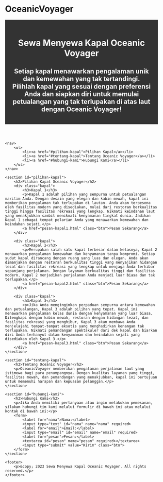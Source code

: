 # OceanicVoyager
<!DOCTYPE html>
<html>
<head>
    <title>Sewa Menyewa Kapal Oceanic Voyager</title>
    <link rel="stylesheet" type="text/css" href="style.css">
    <style>
        /* Gaya CSS untuk header */
header {
    background-color: #333;
    padding: 20px;
    color: #fff;
    text-align: center;
}

header h1 {
    margin: 0;
}

/* Gaya CSS untuk navigasi */
nav {
    background-color: #f4f4f4;
    padding: 10px;
}

nav ul {
    list-style: none;
    margin: 0;
    padding: 0;
    text-align: center;
}

nav ul li {
    display: inline-block;
    margin-right: 10px;
}

nav ul li a {
    text-decoration: none;
    color: #333;
    padding: 5px;
}

/* Gaya CSS untuk bagian pilihan kapal */
section#pilihan-kapal {
    padding: 20px;
    text-align: center;
}

section#pilihan-kapal h2 {
    margin-top: 0;
}

div.kapal {
    margin-bottom: 30px;
}

div.kapal img {
    width: 300px;
    height: 200px;
    object-fit: cover;
    margin-bottom: 10px;
}

div.kapal h3 {
    margin: 0;
}

div.kapal p {
    color: #666;
}

a.btn {
    display: inline-block;
    background-color: #333;
    color: #fff;
    padding: 10px 20px;
    text-decoration: none;
    margin-top: 10px;
}

/* Gaya CSS untuk bagian tentang kapal */
section#tentang-kapal {
    background-color: #f4f4f4;
    padding: 20px;
}

section#tentang-kapal h2 {
    margin-top: 0;
}

/* Gaya CSS untuk bagian hubungi kami */
section#hubungi-kami {
    padding: 20px;
    text-align: center;
}

section#hubungi-kami h2 {
    margin-top: 0;
}

form {
    max-width: 400px;
    margin: 0 auto;
    text-align: left;
}

form label {
    display: block;
    margin-bottom: 5px;
}

form input[type="text"],
form input[type="email"],
form textarea {
    width: 100%;
    padding: 10px;
    margin-bottom: 10px;
}

input[type="submit"] {
    background-color: #333;
    color: #fff;
    padding: 10px 20px;
    border: none;
    cursor: pointer;
}

/* Gaya CSS untuk footer */
footer {
    background-color: #333;
    color: #fff;
    padding: 10px;
    text-align: center;
}
    </style>
</head>
<body>
    <header>
        <h1>Sewa Menyewa Kapal Oceanic Voyager</h1>
        <h2>Setiap kapal menawarkan pengalaman unik dan kemewahan yang tak tertandingi. Pilihlah kapal yang sesuai dengan preferensi Anda dan siapkan diri untuk memulai petualangan yang tak terlupakan di atas laut dengan Oceanic Voyager!</h2>
    </header>

    <nav>
        <ul>
            <li><a href="#pilihan-kapal">Pilihan Kapal</a></li>
            <li><a href="#tentang-kapal">Tentang Oceanic Voyager</a></li>
            <li><a href="#hubungi-kami">Hubungi Kami</a></li>
        </ul>
    </nav>

    <section id="pilihan-kapal">
        <h2>Pilihan Kapal Oceanic Voyager</h2>
        <div class="kapal">
            <h3>Kapal 1</h3>
            <p>Kapal 1 adalah pilihan yang sempurna untuk petualangan maritim Anda. Dengan desain yang elegan dan kabin mewah, kapal ini memberikan pengalaman tak terlupakan di lautan. Anda akan terpesona oleh fasilitas modern yang disediakan, mulai dari restoran berkualitas tinggi hingga fasilitas rekreasi yang lengkap. Nikmati keindahan laut yang menakjubkan sambil menikmati kenyamanan tingkat dunia. Jadikan Kapal 1 sebagai tempat pelarian Anda yang menawarkan kemewahan dan keindahan sejati.</p>
            <a href="pesan-kapal1.html" class="btn">Pesan Sekarang</a>
        </div>

        <div class="kapal">
            <h3>Kapal 2</h3>
            <p>Merupakan salah satu kapal terbesar dalam kelasnya, Kapal 2 menawarkan pengalaman kemewahan dan kenyamanan tanpa kompromi. Setiap sudut kapal dirancang dengan ruang yang luas dan elegan. Anda akan dimanjakan dengan restoran berkualitas tinggi yang menyajikan hidangan lezat dan fasilitas rekreasi yang lengkap untuk menjaga Anda terhibur sepanjang perjalanan. Dengan layanan berkualitas tinggi dan fasilitas modern, Kapal 2 menjadikan perjalanan Anda menjadi luar biasa dan tak terlupakan.</p>
            <a href="pesan-kapal2.html" class="btn">Pesan Sekarang</a>
        </div>

        <div class="kapal">
            <h3>Kapal 3</h3>
            <p>Jika Anda menginginkan perpaduan sempurna antara kemewahan dan petualangan, Kapal 3 adalah pilihan yang tepat. Kapal ini menawarkan pengalaman kelas dunia dengan kenyamanan yang luar biasa. Dilengkapi dengan kabin mewah, restoran dengan hidangan lezat, dan fasilitas rekreasi yang menghibur, Kapal 3 akan membawa Anda menjelajahi tempat-tempat eksotis yang menghadirkan kenangan tak terlupakan. Nikmati pemandangan spektakuler dari dek kapal dan biarkan diri Anda terhanyut dalam kenyamanan dan keindahan sejati yang disediakan oleh Kapal 3.</p>
            <a href="pesan-kapal3.html" class="btn">Pesan Sekarang</a>
        </div>
    </section>

    <section id="tentang-kapal">
        <h2>Tentang Oceanic Voyager</h2>
        <p>OceanicVoyager memberikan pengalaman perjalanan laut yang istimewa bagi para penumpangnya. Dengan kualitas layanan yang tinggi, fasilitas mewah, dan pemandangan yang menakjubkan, kapal ini bertujuan untuk memenuhi harapan dan kepuasan pelanggan.</p>
    </section>

    <section id="hubungi-kami">
        <h2>Hubungi Kami</h2>
        <p>Jika Anda memiliki pertanyaan atau ingin melakukan pemesanan, silakan hubungi tim kami melalui formulir di bawah ini atau melalui kontak di bawah ini:</p>
        <form>
            <label for="nama">Nama:</label>
            <input type="text" id="nama" name="nama" required>
            <label for="email">Email:</label>
            <input type="email" id="email" name="email" required>
            <label for="pesan">Pesan:</label>
            <textarea id="pesan" name="pesan" required></textarea>
            <input type="submit" value="Kirim" class="btn">
        </form>
    </section>

    <footer>
        <p>&copy; 2023 Sewa Menyewa Kapal Oceanic Voyager. All rights reserved.</p>
    </footer>
</body>
</html>
